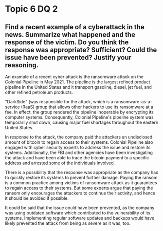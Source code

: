 # Topic 6 DQ 2
## Find a recent example of a cyberattack in the news. Summarize what happened and the response of the victim. Do you think the response was appropriate? Sufficient? Could the issue have been prevented? Justify your reasoning.

An example of a recent cyber attack is the ransomware attack on the Colonial Pipeline in May 2021. The pipeline is the largest refined product pipeline in the United States and it transport gasoline, diesel, jet fuel, and other refined petroleum products.

"DarkSide" (was responsible for the attack, which is a ransomware-as-a-service (RaaS) group that allows other hackers to use its ransomware at a fee. In effect, the group rendered the pipeline inoperable by encrypting its computer systems. Consequently, Colonial Pipeline's pipeline system was temporarily shut down, causing major fuel shortages throughout the eastern United States.

In response to the attack, the company paid the attackers an undisclosed amount of bitcoin to regain access to their systems. Colonial Pipeline also engaged with cyber security experts to address the issue and restore its systems. Additionally, the FBI and other agencies have been investigating the attack and have been able to trace the bitcoin payment to a specific address and arrested some of the individuals involved.

There is a possibility that the response was appropriate as the company had to quickly restore its systems to prevent further damage. Paying the ransom is a common practice among victims of ransomware attack as it guarantees to regain access to their systems. But some experts argue that paying the ransom only encourages the attackers to continue their activity, and hence it should be avoided if possible.

It could be said that the issue could have been prevented, as  the company was using outdated software which contributed to the vulnerability of its systems. Implementing regular software updates and backups would have likely prevented the attack from being as severe as it was, too.

